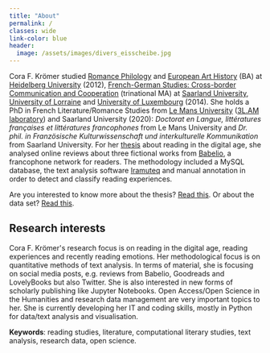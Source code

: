 ```yaml
---
title: "About"
permalink: / 
classes: wide
link-color: blue
header:
  image: /assets/images/divers_eisscheibe.jpg  
---
```

<!-- <font color="#0092ca"> </font> -->

<!-- *<font color="#0092ca">Currently searching for a position at the intersection Digital Humanities, literature, research data management and the library.</font>*<!--

## Education

<!-- Dr Cora F. Krömer -->
Cora F. Krömer studied [Romance Philology](https://www.uni-heidelberg.de/rose/studium/bachelor/allg_praesent_ba_fra.html) and [European Art History](https://www.uni-heidelberg.de/de/studium/alle-studienfaecher/europaeische-kunstgeschichte/europaeische-kunstgeschichte-bachelor-25) (BA) at [Heidelberg University](https://www.uni-heidelberg.de/de) (2012), [French-German Studies: Cross-border Communication and Cooperation]((https://www.uni-saarland.de/studium/angebot/master/dfs.html)) (trinational MA) at [Saarland University](https://www.uni-saarland.de/start.html), [University of Lorraine](https://www.univ-lorraine.fr) and [University of Luxembourg](https://wwwfr.uni.lu) (2014). She holds a PhD in French Literature/Romance Studies from [Le Mans University]((http://www.univ-lemans.fr/fr/index.html)) ([3L.AM laboratory](http://3lam.univ-lemans.fr/fr/index.html)) and Saarland University (2020): *Doctorat en Langue, littératures françaises et littératures francophones* from Le Mans University and *Dr. phil. in Französische Kulturwissenschaft und interkulturelle Kommunikation* from Saarland University. For her [thesis](https://tel.archives-ouvertes.fr/tel-03199594) about reading in the digital age, she analysed online reviews about three fictional works from [Babelio](https://www.babelio.com), a francophone network for readers. The methodology included a MySQL database, the text analysis software [Iramuteq](http://www.iramuteq.org) and manual annotation in order to detect and classify reading experiences. 

Are you interested to know more about the thesis? [Read this](https://corakroemer.github.io/thesis/). Or about the data set? [Read this](https://corakroemer.github.io/dataset/).

## Research interests

Cora F. Krömer's research focus is on reading in the digital age, reading experiences and recently reading emotions. Her methodological focus is on quantitative methods of text analysis. In terms of material, she is focusing on social media posts, e.g. reviews from Babelio, Goodreads and LovelyBooks but also Twitter. She is also interested in new forms of scholarly publishing like Jupyter Notebooks. Open Access/Open Science in the Humanities and research data management are very important topics to her. She is currently developing her IT and coding skills, mostly in Python for data/text analysis and visualisation.

**Keywords**: reading studies, literature, computational literary studies, text analysis, research data, open science.

<!--
## More personal note
Cora loves reading, cycling, hiking, swimming, painting, sculpting and taking [photos](https://corakroemer.github.io/photography/). She is also interested in developing her IT and coding skills, mostly in Python and R for data/text analysis and visualisation.
-->

<!--permalink: /about/ if not landing page -->
